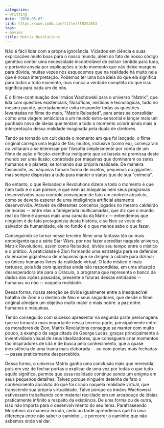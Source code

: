 ```yaml
---
categories:
- writting
date: '2016-05-07'
link: https://www.imdb.com/title/tt0242653
tags:
- movies
title: Matrix Revolutions
---
```


Não é fácil lidar com a própria ignorância. Viciados em ciência e suas explicações muito boas para o nosso mundo, além do fato de nosso código genético conter uma necessidade incontrolável de extrair sentido para tudo, e portanto anseia por explicações a todo momento que não deixe margens para dúvida, muitas vezes nos esquecemos que na realidade há muito nela que é nossa interpretação. Podemos ter uma boa ideia do que ela significa para todos a todo momento, mas nunca a verdade completa do que isso significa para cada um de nós.

E o filme-continuação dos Irmãos Wachowski para o universo "Matrix", que lida com questões existenciais, filosóficas, místicas e tecnológicas, tudo no mesmo pacote, acertadamente evita responder todas as questões levantadas no filme do meio, "Matrix Reloaded", para antes se consolidar como uma viagem ambiciosa a um mundo extra-sensorial e lançar mais um punhado novo de ideias que tentam a todo o momento colorir ainda mais a interpretação dessa realidade imaginada pela dupla de diretores.

Tendo se tornado um cult desde o momento em que foi lançado, o filme original carrega uma legião de fãs; muitos, inclusive (como eu), começaram ou voltaram a se interessar por filosofia simplesmente por conta de um filme de ação e ficção-científica instigante que se baseia na premissa deste mundo ser uma ilusão, controlada por máquinas que dominaram os seres humanos e o planeta, se tornando sua própria realidade. De maneira fascinante, as máquinas tomam forma de insetos, pequenos ou gigantes, mas sempre dispostas a tudo para manter o status quo de sua "colmeia".

No entanto, o que Reloaded e Revolutions dizem a todo o momento é que nem tudo é o que parece, e que nem as máquinas nem seus programas desenvolvidos para controle conseguem de fato um controle absoluto, como se deveria esperar de uma inteligência artificial altamente desenvolvida. Através de diferentes conceitos jogados no mesmo caldeirão de teorias -- entre elas a famigerada multicamadas, que diz que o mundo real do filme é apenas mais uma camada da Matrix -- entendemos que ninguém é de fato protagonista desta história, e se Neo se veste de salvador da humanidade, ele no fundo é o que menos sabe o que fazer.

Conseguindo se tornar nesse terceiro filme uma fantasia tão ou mais empolgante que a série Star Wars, por nos fazer acreditar naquele universo, Matrix Revolutions, assim como Reloaded, divide seu tempo entre o místico e o prático. A praticidade é Zion formando uma estratégia para se defender do enxame gigantesco de máquinas que se dirigem à cidade para dizimar os únicos humanos livres da realidade virtual. O lado místico é mais tortuoso, pois lida com questões ainda não respondidas, em uma situação desesperadora até para o Oráculo, o programa que representa o banco de dados das ações passadas, presente e futuras dessas entidades -- humanas ou não -- naquela realidade.

Dessa forma, nossa atenção se divide igualmente entre a inesquecível batalha de Zion e o destino de Neo e seus seguidores, que desde o filme original almejam um objetivo muito maior e mais nobre: a paz entre humanos e máquinas.

Tendo conseguido com sucesso apresentar na segunda parte personagens que se tornarão mais importante nessa terceira parte, principalmente entre os moradores de Zion, Matrix Revolutions consegue se manter com muito pouco, a exemplo da saga citada de George Lucas, graças principalmente à inventividade visual de seus idealizadores, que conseguem criar momentos tão inspiradores de luta e de busca pelo conhecimento, que a quase inexistência de uma trama mais elaborada -- ou com pontas mais fechadas -- passa praticamente despercebido.

Dessa forma, o universo Matrix ganha uma conclusão mais que merecida, pois em vez de fechar portas e explicar de uma vez por todas o que tudo aquilo significa, permite que essa realidade continue sendo um enigma em seus pequenos detalhes. Talvez porque ninguém detenha de fato o conhecimento absoluto do que foi criado naquela realidade virtual, que transcende sua própria virtualidade. Talve porque os irmãos Wachowski estivessem trabalhando com material reciclado em um arcabouço de ideias praticamente infinito a respeito da existência. De uma forma ou de outra, isso não importa para o desenvolvimento do seu tema. Parafraseando Morpheus da maneira errada, cedo ou tarde aprendemos que há uma diferença entre não saber o caminho... e percorrer o caminho que não sabemos onde vai dar.

